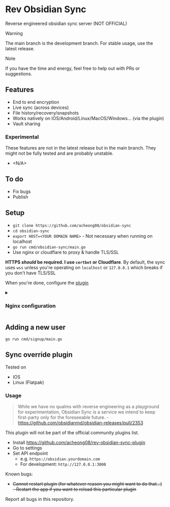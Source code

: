 # Rev Obsidian Sync

Reverse engineered obsidian sync server (NOT OFFICIAL)

> [!WARNING]
> The main branch is the development branch. For stable usage, use the latest release.

> [!NOTE]
> If you have the time and energy, feel free to help out with PRs or suggestions.

## Features

- End to end encryption
- Live sync (across devices)
- File history/recovery/snapshots
- Works natively on IOS/Android/Linux/MacOS/Windows... (via the plugin)
- Vault sharing

### Experimental

These features are not in the latest release but in the main branch. They might not be fully tested and are probably unstable.

- <N/A>

## To do

- Fix bugs
- Publish


## Setup
- `git clone https://github.com/acheong08/obsidian-sync`
- `cd obsidian-sync`
- `export HOST=<YOUR DOMAIN NAME>` - Not necessary when running on localhost
- `go run cmd/obsidian-sync/main.go`
- Use nginx or cloudflare to proxy & handle TLS/SSL

**HTTPS _should_ be required. I use `certbot` or Cloudflare**. By default, the sync uses `wss` unless you're operating on `localhost` or `127.0.0.1` which breaks if you don't have TLS/SSL

When you're done, configure the [plugin](#sync-override-plugin)

<details>
<summary>
	
### Nginx configuration
</summary>

```nginx
map $http_upgrade $connection_upgrade {
        default upgrade;
        '' close;
}
server {
	listen 80 default_server;
	listen [::]:80 default_server;
	location / {
		proxy_http_version 1.1;
            	proxy_set_header Upgrade $http_upgrade;
            	proxy_set_header Connection $connection_upgrade;
           	proxy_set_header Host $host;
		proxy_pass http://127.0.0.1:3000/;
	}
	server_name _;
}
```

</details>

## Adding a new user

`go run cmd/signup/main.go`

## Sync override plugin

Tested on

- IOS
- Linux (Flatpak)

### Usage

> While we have no qualms with reverse engineering as a playground for experimentation, Obsidian Sync is a service we intend to keep first-party only for the foreseeable future. - https://github.com/obsidianmd/obsidian-releases/pull/2353

This plugin will not be part of the official community plugins list.

- Install https://github.com/acheong08/rev-obsidian-sync-plugin
- Go to settings
- Set API endpoint
	- e.g. `https://obsidian.yourdomain.com`
 	- For development: `http://127.0.0.1:3000` 

Known bugs:

- ~~Cannot restart plugin (for whatever reason you might want to do that...) - Restart the app if you want to reload this particular plugin~~

Report all bugs in this repository.
